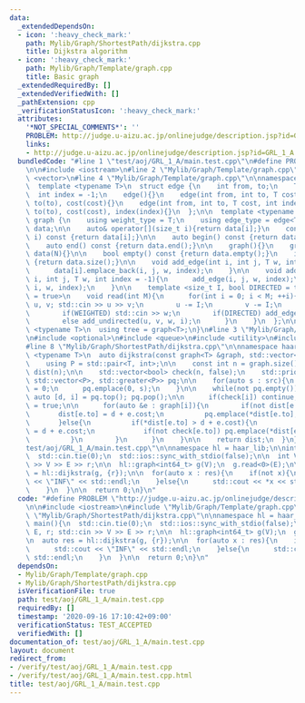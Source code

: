 ```yaml
---
data:
  _extendedDependsOn:
  - icon: ':heavy_check_mark:'
    path: Mylib/Graph/ShortestPath/dijkstra.cpp
    title: Dijkstra algorithm
  - icon: ':heavy_check_mark:'
    path: Mylib/Graph/Template/graph.cpp
    title: Basic graph
  _extendedRequiredBy: []
  _extendedVerifiedWith: []
  _pathExtension: cpp
  _verificationStatusIcon: ':heavy_check_mark:'
  attributes:
    '*NOT_SPECIAL_COMMENTS*': ''
    PROBLEM: http://judge.u-aizu.ac.jp/onlinejudge/description.jsp?id=GRL_1_A
    links:
    - http://judge.u-aizu.ac.jp/onlinejudge/description.jsp?id=GRL_1_A
  bundledCode: "#line 1 \"test/aoj/GRL_1_A/main.test.cpp\"\n#define PROBLEM \"http://judge.u-aizu.ac.jp/onlinejudge/description.jsp?id=GRL_1_A\"\
    \n\n#include <iostream>\n#line 2 \"Mylib/Graph/Template/graph.cpp\"\n#include\
    \ <vector>\n#line 4 \"Mylib/Graph/Template/graph.cpp\"\n\nnamespace haar_lib {\n\
    \  template <typename T>\n  struct edge {\n    int from, to;\n    T cost;\n  \
    \  int index = -1;\n    edge(){}\n    edge(int from, int to, T cost): from(from),\
    \ to(to), cost(cost){}\n    edge(int from, int to, T cost, int index): from(from),\
    \ to(to), cost(cost), index(index){}\n  };\n\n  template <typename T>\n  struct\
    \ graph {\n    using weight_type = T;\n    using edge_type = edge<T>;\n\n    std::vector<std::vector<edge<T>>>\
    \ data;\n\n    auto& operator[](size_t i){return data[i];}\n    const auto& operator[](size_t\
    \ i) const {return data[i];}\n\n    auto begin() const {return data.begin();}\n\
    \    auto end() const {return data.end();}\n\n    graph(){}\n    graph(int N):\
    \ data(N){}\n\n    bool empty() const {return data.empty();}\n    int size() const\
    \ {return data.size();}\n\n    void add_edge(int i, int j, T w, int index = -1){\n\
    \      data[i].emplace_back(i, j, w, index);\n    }\n\n    void add_undirected(int\
    \ i, int j, T w, int index = -1){\n      add_edge(i, j, w, index);\n      add_edge(j,\
    \ i, w, index);\n    }\n\n    template <size_t I, bool DIRECTED = true, bool WEIGHTED\
    \ = true>\n    void read(int M){\n      for(int i = 0; i < M; ++i){\n        int\
    \ u, v; std::cin >> u >> v;\n        u -= I;\n        v -= I;\n        T w = 1;\n\
    \        if(WEIGHTED) std::cin >> w;\n        if(DIRECTED) add_edge(u, v, w, i);\n\
    \        else add_undirected(u, v, w, i);\n      }\n    }\n  };\n\n  template\
    \ <typename T>\n  using tree = graph<T>;\n}\n#line 3 \"Mylib/Graph/ShortestPath/dijkstra.cpp\"\
    \n#include <optional>\n#include <queue>\n#include <utility>\n#include <functional>\n\
    #line 8 \"Mylib/Graph/ShortestPath/dijkstra.cpp\"\n\nnamespace haar_lib {\n  template\
    \ <typename T>\n  auto dijkstra(const graph<T> &graph, std::vector<int> src){\n\
    \    using P = std::pair<T, int>;\n\n    const int n = graph.size();\n    std::vector<std::optional<T>>\
    \ dist(n);\n\n    std::vector<bool> check(n, false);\n    std::priority_queue<P,\
    \ std::vector<P>, std::greater<P>> pq;\n\n    for(auto s : src){\n      dist[s]\
    \ = 0;\n      pq.emplace(0, s);\n    }\n\n    while(not pq.empty()){\n      const\
    \ auto [d, i] = pq.top(); pq.pop();\n\n      if(check[i]) continue;\n      check[i]\
    \ = true;\n\n      for(auto &e : graph[i]){\n        if(not dist[e.to]){\n   \
    \       dist[e.to] = d + e.cost;\n          pq.emplace(*dist[e.to], e.to);\n \
    \       }else{\n          if(*dist[e.to] > d + e.cost){\n            dist[e.to]\
    \ = d + e.cost;\n            if(not check[e.to]) pq.emplace(*dist[e.to], e.to);\n\
    \          }\n        }\n      }\n    }\n\n    return dist;\n  }\n}\n#line 6 \"\
    test/aoj/GRL_1_A/main.test.cpp\"\n\nnamespace hl = haar_lib;\n\nint main(){\n\
    \  std::cin.tie(0);\n  std::ios::sync_with_stdio(false);\n\n  int V, E, r; std::cin\
    \ >> V >> E >> r;\n\n  hl::graph<int64_t> g(V);\n  g.read<0>(E);\n\n  auto res\
    \ = hl::dijkstra(g, {r});\n\n  for(auto x : res){\n    if(not x){\n      std::cout\
    \ << \"INF\" << std::endl;\n    }else{\n      std::cout << *x << std::endl;\n\
    \    }\n  }\n\n  return 0;\n}\n"
  code: "#define PROBLEM \"http://judge.u-aizu.ac.jp/onlinejudge/description.jsp?id=GRL_1_A\"\
    \n\n#include <iostream>\n#include \"Mylib/Graph/Template/graph.cpp\"\n#include\
    \ \"Mylib/Graph/ShortestPath/dijkstra.cpp\"\n\nnamespace hl = haar_lib;\n\nint\
    \ main(){\n  std::cin.tie(0);\n  std::ios::sync_with_stdio(false);\n\n  int V,\
    \ E, r; std::cin >> V >> E >> r;\n\n  hl::graph<int64_t> g(V);\n  g.read<0>(E);\n\
    \n  auto res = hl::dijkstra(g, {r});\n\n  for(auto x : res){\n    if(not x){\n\
    \      std::cout << \"INF\" << std::endl;\n    }else{\n      std::cout << *x <<\
    \ std::endl;\n    }\n  }\n\n  return 0;\n}\n"
  dependsOn:
  - Mylib/Graph/Template/graph.cpp
  - Mylib/Graph/ShortestPath/dijkstra.cpp
  isVerificationFile: true
  path: test/aoj/GRL_1_A/main.test.cpp
  requiredBy: []
  timestamp: '2020-09-16 17:10:42+09:00'
  verificationStatus: TEST_ACCEPTED
  verifiedWith: []
documentation_of: test/aoj/GRL_1_A/main.test.cpp
layout: document
redirect_from:
- /verify/test/aoj/GRL_1_A/main.test.cpp
- /verify/test/aoj/GRL_1_A/main.test.cpp.html
title: test/aoj/GRL_1_A/main.test.cpp
---
```

